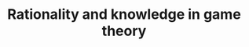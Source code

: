 ---
id_key: d019
categories: GT
tags:
- surveys and perspectives
- common knowledge
- rationalizability
authors:
- Dekel, Eddie
- Gul, Frank
title: Rationality and knowledge in game theory
journal: 'Chapter in Advances in economics and econometrics: Theory and applications,
  Seventh World Congress'
vol: Ed. Kreps, David M., Wallis, Kenneth F.
num: 1
pages: 87-172
year: 1997
pdf: rationality-and-knowledge-in-game-theory.pdf
permalink: "/papers/d019.txt"
layout: bib
---